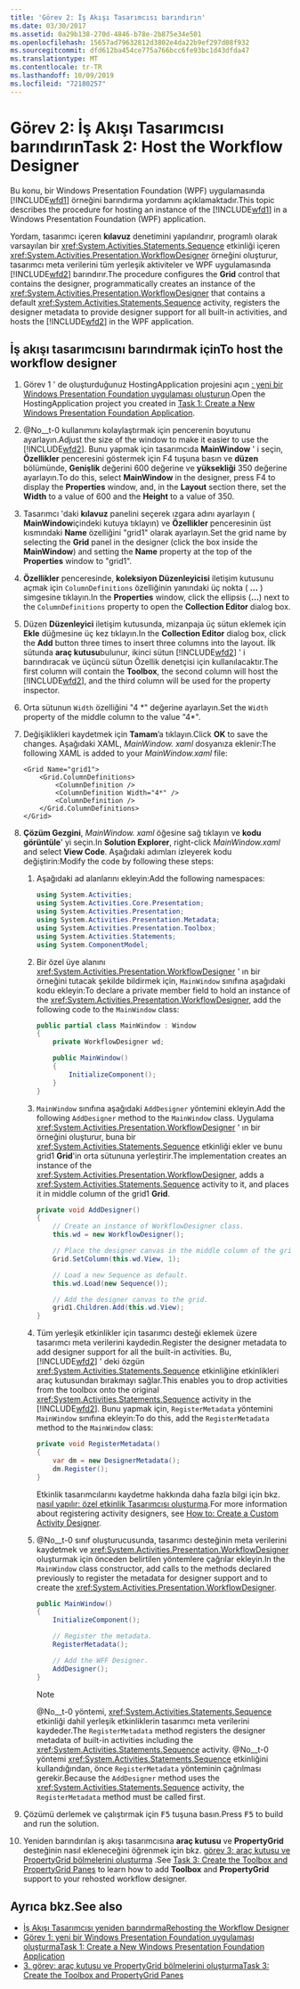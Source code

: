 ```yaml
---
title: 'Görev 2: İş Akışı Tasarımcısı barındırın'
ms.date: 03/30/2017
ms.assetid: 0a29b138-270d-4846-b78e-2b875e34e501
ms.openlocfilehash: 15657ad79632812d3802e4da22b9ef297d08f932
ms.sourcegitcommit: dfd612ba454ce775a766bcc6fe93bc1d43dfda47
ms.translationtype: MT
ms.contentlocale: tr-TR
ms.lasthandoff: 10/09/2019
ms.locfileid: "72180257"
---
```

# <a name="task-2-host-the-workflow-designer"></a><span data-ttu-id="9d4c3-102">Görev 2: İş Akışı Tasarımcısı barındırın</span><span class="sxs-lookup"><span data-stu-id="9d4c3-102">Task 2: Host the Workflow Designer</span></span>

<span data-ttu-id="9d4c3-103">Bu konu, bir Windows Presentation Foundation (WPF) uygulamasında [!INCLUDE[wfd1](../../../includes/wfd1-md.md)] örneğini barındırma yordamını açıklamaktadır.</span><span class="sxs-lookup"><span data-stu-id="9d4c3-103">This topic describes the procedure for hosting an instance of the [!INCLUDE[wfd1](../../../includes/wfd1-md.md)] in a Windows Presentation Foundation (WPF) application.</span></span>

<span data-ttu-id="9d4c3-104">Yordam, tasarımcı içeren **kılavuz** denetimini yapılandırır, programlı olarak varsayılan bir <xref:System.Activities.Statements.Sequence> etkinliği içeren <xref:System.Activities.Presentation.WorkflowDesigner> örneğini oluşturur, tasarımcı meta verilerini tüm yerleşik aktiviteler ve WPF uygulamasında [!INCLUDE[wfd2](../../../includes/wfd2-md.md)] barındırır.</span><span class="sxs-lookup"><span data-stu-id="9d4c3-104">The procedure configures the **Grid** control that contains the designer, programmatically creates an instance of the <xref:System.Activities.Presentation.WorkflowDesigner> that contains a default <xref:System.Activities.Statements.Sequence> activity, registers the designer metadata to provide designer support for all built-in activities, and hosts the [!INCLUDE[wfd2](../../../includes/wfd2-md.md)] in the WPF application.</span></span>

## <a name="to-host-the-workflow-designer"></a><span data-ttu-id="9d4c3-105">İş akışı tasarımcısını barındırmak için</span><span class="sxs-lookup"><span data-stu-id="9d4c3-105">To host the workflow designer</span></span>

1. <span data-ttu-id="9d4c3-106">Görev 1 ' de oluşturduğunuz HostingApplication projesini açın [: yeni bir Windows Presentation Foundation uygulaması oluşturun](task-1-create-a-new-wpf-app.md).</span><span class="sxs-lookup"><span data-stu-id="9d4c3-106">Open the HostingApplication project you created in [Task 1: Create a New Windows Presentation Foundation Application](task-1-create-a-new-wpf-app.md).</span></span>

2. <span data-ttu-id="9d4c3-107">@No__t-0 kullanımını kolaylaştırmak için pencerenin boyutunu ayarlayın.</span><span class="sxs-lookup"><span data-stu-id="9d4c3-107">Adjust the size of the window to make it easier to use the [!INCLUDE[wfd2](../../../includes/wfd2-md.md)].</span></span> <span data-ttu-id="9d4c3-108">Bunu yapmak için tasarımcıda **MainWindow** ' i seçin, **Özellikler** penceresini göstermek için F4 tuşuna basın ve **düzen** bölümünde, **Genişlik** değerini 600 değerine ve **yüksekliği** 350 değerine ayarlayın.</span><span class="sxs-lookup"><span data-stu-id="9d4c3-108">To do this, select **MainWindow** in the designer, press F4 to display the **Properties** window, and, in the **Layout** section there, set the **Width** to a value of 600 and the **Height** to a value of 350.</span></span>

3. <span data-ttu-id="9d4c3-109">Tasarımcı 'daki **kılavuz** panelini seçerek ızgara adını ayarlayın ( **MainWindow**içindeki kutuya tıklayın) ve **Özellikler** penceresinin üst kısmındaki **Name** özelliğini "grid1" olarak ayarlayın.</span><span class="sxs-lookup"><span data-stu-id="9d4c3-109">Set the grid name by selecting the **Grid** panel in the designer (click the box inside the **MainWindow**) and setting the **Name** property at the top of the **Properties** window to "grid1".</span></span>

4. <span data-ttu-id="9d4c3-110">**Özellikler** penceresinde, **koleksiyon Düzenleyicisi** iletişim kutusunu açmak için `ColumnDefinitions` özelliğinin yanındaki üç nokta ( **...** ) simgesine tıklayın.</span><span class="sxs-lookup"><span data-stu-id="9d4c3-110">In the **Properties** window, click the ellipsis (**…**) next to the `ColumnDefinitions` property to open the **Collection Editor** dialog box.</span></span>

5. <span data-ttu-id="9d4c3-111">Düzen **Düzenleyici** iletişim kutusunda, mizanpaja üç sütun eklemek için **Ekle** düğmesine üç kez tıklayın.</span><span class="sxs-lookup"><span data-stu-id="9d4c3-111">In the **Collection Editor** dialog box, click the **Add** button three times to insert three columns into the layout.</span></span> <span data-ttu-id="9d4c3-112">İlk sütunda **araç kutusu**bulunur, ikinci sütun [!INCLUDE[wfd2](../../../includes/wfd2-md.md)] ' i barındıracak ve üçüncü sütun Özellik denetçisi için kullanılacaktır.</span><span class="sxs-lookup"><span data-stu-id="9d4c3-112">The first column will contain the **Toolbox**, the second column will host the [!INCLUDE[wfd2](../../../includes/wfd2-md.md)], and the third column will be used for the property inspector.</span></span>

6. <span data-ttu-id="9d4c3-113">Orta sütunun `Width` özelliğini "4 \*" değerine ayarlayın.</span><span class="sxs-lookup"><span data-stu-id="9d4c3-113">Set the `Width` property of the middle column to the value "4\*".</span></span>

7. <span data-ttu-id="9d4c3-114">Değişiklikleri kaydetmek için **Tamam**’a tıklayın.</span><span class="sxs-lookup"><span data-stu-id="9d4c3-114">Click **OK** to save the changes.</span></span> <span data-ttu-id="9d4c3-115">Aşağıdaki XAML, *MainWindow. xaml* dosyanıza eklenir:</span><span class="sxs-lookup"><span data-stu-id="9d4c3-115">The following XAML is added to your *MainWindow.xaml* file:</span></span>

    ```xaml
    <Grid Name="grid1">
        <Grid.ColumnDefinitions>
            <ColumnDefinition />
            <ColumnDefinition Width="4*" />
            <ColumnDefinition />
        </Grid.ColumnDefinitions>
    </Grid>
    ```

8. <span data-ttu-id="9d4c3-116">**Çözüm Gezgini**, *MainWindow. xaml* öğesine sağ tıklayın ve **kodu görüntüle**' yi seçin.</span><span class="sxs-lookup"><span data-stu-id="9d4c3-116">In **Solution Explorer**, right-click *MainWindow.xaml* and select **View Code**.</span></span> <span data-ttu-id="9d4c3-117">Aşağıdaki adımları izleyerek kodu değiştirin:</span><span class="sxs-lookup"><span data-stu-id="9d4c3-117">Modify the code by following these steps:</span></span>

    1. <span data-ttu-id="9d4c3-118">Aşağıdaki ad alanlarını ekleyin:</span><span class="sxs-lookup"><span data-stu-id="9d4c3-118">Add the following namespaces:</span></span>

        ```csharp
        using System.Activities;
        using System.Activities.Core.Presentation;
        using System.Activities.Presentation;
        using System.Activities.Presentation.Metadata;
        using System.Activities.Presentation.Toolbox;
        using System.Activities.Statements;
        using System.ComponentModel;
        ```

    2. <span data-ttu-id="9d4c3-119">Bir özel üye alanını <xref:System.Activities.Presentation.WorkflowDesigner> ' ın bir örneğini tutacak şekilde bildirmek için, `MainWindow` sınıfına aşağıdaki kodu ekleyin:</span><span class="sxs-lookup"><span data-stu-id="9d4c3-119">To declare a private member field to hold an instance of the <xref:System.Activities.Presentation.WorkflowDesigner>, add the following code to the `MainWindow` class:</span></span>

        ```csharp
        public partial class MainWindow : Window
        {
            private WorkflowDesigner wd;

            public MainWindow()
            {
                InitializeComponent();
            }
        }
        ```

    3. <span data-ttu-id="9d4c3-120">`MainWindow` sınıfına aşağıdaki `AddDesigner` yöntemini ekleyin.</span><span class="sxs-lookup"><span data-stu-id="9d4c3-120">Add the following `AddDesigner` method to the `MainWindow` class.</span></span> <span data-ttu-id="9d4c3-121">Uygulama <xref:System.Activities.Presentation.WorkflowDesigner> ' ın bir örneğini oluşturur, buna bir <xref:System.Activities.Statements.Sequence> etkinliği ekler ve bunu grid1 **Grid**'in orta sütununa yerleştirir.</span><span class="sxs-lookup"><span data-stu-id="9d4c3-121">The implementation creates an instance of the <xref:System.Activities.Presentation.WorkflowDesigner>, adds a <xref:System.Activities.Statements.Sequence> activity to it, and places it in middle column of the grid1 **Grid**.</span></span>

        ```csharp
        private void AddDesigner()
        {
            // Create an instance of WorkflowDesigner class.
            this.wd = new WorkflowDesigner();

            // Place the designer canvas in the middle column of the grid.
            Grid.SetColumn(this.wd.View, 1);

            // Load a new Sequence as default.
            this.wd.Load(new Sequence());

            // Add the designer canvas to the grid.
            grid1.Children.Add(this.wd.View);
        }
        ```

    4. <span data-ttu-id="9d4c3-122">Tüm yerleşik etkinlikler için tasarımcı desteği eklemek üzere tasarımcı meta verilerini kaydedin.</span><span class="sxs-lookup"><span data-stu-id="9d4c3-122">Register the designer metadata to add designer support for all the  built-in activities.</span></span> <span data-ttu-id="9d4c3-123">Bu, [!INCLUDE[wfd2](../../../includes/wfd2-md.md)] ' deki özgün <xref:System.Activities.Statements.Sequence> etkinliğine etkinlikleri araç kutusundan bırakmayı sağlar.</span><span class="sxs-lookup"><span data-stu-id="9d4c3-123">This enables you to drop activities from the toolbox onto the original <xref:System.Activities.Statements.Sequence> activity in the [!INCLUDE[wfd2](../../../includes/wfd2-md.md)].</span></span> <span data-ttu-id="9d4c3-124">Bunu yapmak için, `RegisterMetadata` yöntemini `MainWindow` sınıfına ekleyin:</span><span class="sxs-lookup"><span data-stu-id="9d4c3-124">To do this, add the `RegisterMetadata` method to the `MainWindow` class:</span></span>

        ```csharp
        private void RegisterMetadata()
        {
            var dm = new DesignerMetadata();
            dm.Register();
        }
        ```

        <span data-ttu-id="9d4c3-125">Etkinlik tasarımcılarını kaydetme hakkında daha fazla bilgi için bkz. [nasıl yapılır: özel etkinlik Tasarımcısı oluşturma](how-to-create-a-custom-activity-designer.md).</span><span class="sxs-lookup"><span data-stu-id="9d4c3-125">For more information about registering activity designers, see [How to: Create a Custom Activity Designer](how-to-create-a-custom-activity-designer.md).</span></span>

    5. <span data-ttu-id="9d4c3-126">@No__t-0 sınıf oluşturucusunda, tasarımcı desteğinin meta verilerini kaydetmek ve <xref:System.Activities.Presentation.WorkflowDesigner> oluşturmak için önceden belirtilen yöntemlere çağrılar ekleyin.</span><span class="sxs-lookup"><span data-stu-id="9d4c3-126">In the `MainWindow` class constructor, add calls to the methods declared previously to register the metadata for designer support and to create the <xref:System.Activities.Presentation.WorkflowDesigner>.</span></span>

        ```csharp
        public MainWindow()
        {
            InitializeComponent();

            // Register the metadata.
            RegisterMetadata();

            // Add the WFF Designer.
            AddDesigner();
        }
        ```

        > [!NOTE]
        > <span data-ttu-id="9d4c3-127">@No__t-0 yöntemi, <xref:System.Activities.Statements.Sequence> etkinliği dahil yerleşik etkinliklerin tasarımcı meta verilerini kaydeder.</span><span class="sxs-lookup"><span data-stu-id="9d4c3-127">The `RegisterMetadata` method registers the designer metadata of built-in activities including the <xref:System.Activities.Statements.Sequence> activity.</span></span> <span data-ttu-id="9d4c3-128">@No__t-0 yöntemi <xref:System.Activities.Statements.Sequence> etkinliğini kullandığından, önce `RegisterMetadata` yönteminin çağrılması gerekir.</span><span class="sxs-lookup"><span data-stu-id="9d4c3-128">Because the `AddDesigner` method uses the <xref:System.Activities.Statements.Sequence> activity, the `RegisterMetadata` method must be called first.</span></span>

9. <span data-ttu-id="9d4c3-129">Çözümü derlemek ve çalıştırmak için <kbd>F5</kbd> tuşuna basın.</span><span class="sxs-lookup"><span data-stu-id="9d4c3-129">Press <kbd>F5</kbd> to build and run the solution.</span></span>

10. <span data-ttu-id="9d4c3-130">Yeniden barındırılan iş akışı tasarımcısına **araç kutusu** ve **PropertyGrid** desteğinin nasıl ekleneceğini öğrenmek için bkz. [görev 3: araç kutusu ve PropertyGrid bölmelerini oluşturma](task-3-create-the-toolbox-and-propertygrid-panes.md) .</span><span class="sxs-lookup"><span data-stu-id="9d4c3-130">See [Task 3: Create the Toolbox and PropertyGrid Panes](task-3-create-the-toolbox-and-propertygrid-panes.md) to learn how to add **Toolbox** and **PropertyGrid** support to your rehosted workflow designer.</span></span>

## <a name="see-also"></a><span data-ttu-id="9d4c3-131">Ayrıca bkz.</span><span class="sxs-lookup"><span data-stu-id="9d4c3-131">See also</span></span>

- [<span data-ttu-id="9d4c3-132">İş Akışı Tasarımcısı yeniden barındırma</span><span class="sxs-lookup"><span data-stu-id="9d4c3-132">Rehosting the Workflow Designer</span></span>](rehosting-the-workflow-designer.md)
- [<span data-ttu-id="9d4c3-133">Görev 1: yeni bir Windows Presentation Foundation uygulaması oluşturma</span><span class="sxs-lookup"><span data-stu-id="9d4c3-133">Task 1: Create a New Windows Presentation Foundation Application</span></span>](task-1-create-a-new-wpf-app.md)
- [<span data-ttu-id="9d4c3-134">3. görev: araç kutusu ve PropertyGrid bölmelerini oluşturma</span><span class="sxs-lookup"><span data-stu-id="9d4c3-134">Task 3: Create the Toolbox and PropertyGrid Panes</span></span>](task-3-create-the-toolbox-and-propertygrid-panes.md)
